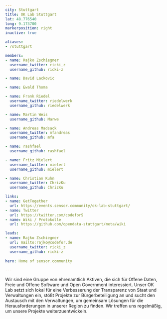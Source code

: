 ```yaml
---
city: Stuttgart
title: OK Lab Stuttgart
lat: 48.776540
long: 9.173700
markerposition: right
inactive: true

aliases:
- /stuttgart

members:
- name: Rajko Zschiegner
  username_twitter: ricki_z
  username_github: ricki-z

- name: David Lackovic

- name: Ewald Thoma

- name: Frank Riedel
  username_twitter: riedelwerk
  username_github: riedelwerk

- name: Martin Weis
  username_github: Marwe

- name: Andreas Madsack
  username_twitter: mfandreas
  username_github: mfa

- name: rashfael
  username_github: rashfael

- name: Fritz Mielert
  username_twitter: mielert
  username_github: mielert

- name: Christian Kuhn
  username_twitter: ChrizKu
  username_github: ChrizKu

links:
- name: GetTogether
  url: https://events.sensor.community/ok-lab-stuttgart/
- name: Twitter
  url: https://twitter.com/codeforS
- name: Wiki / Protokolle
  url: https://github.com/opendata-stuttgart/meta/wiki

leads:
- name: Rajko Zschiegner
  url: mailto:rajko@codefor.de
  username_twitter: ricki_z
  username_github: ricki-z
  
hero: Home of sensor.community

---
```


Wir sind eine Gruppe von ehrenamtlich Aktiven, die sich für Offene Daten, Freie und Offene Software und Open Government interessiert. Unser OK Lab setzt sich lokal für eine Verbesserung der Transparenz von Staat und Verwaltungen ein, stößt Projekte zur Bürgerbeteiligung an und sucht den Austausch mit den Verwaltungen, um gemeinsam Lösungen für die Herausforderungen in unserer Region zu finden. Wir treffen uns regelmäßig, um unsere Projekte weiterzuentwickeln.
